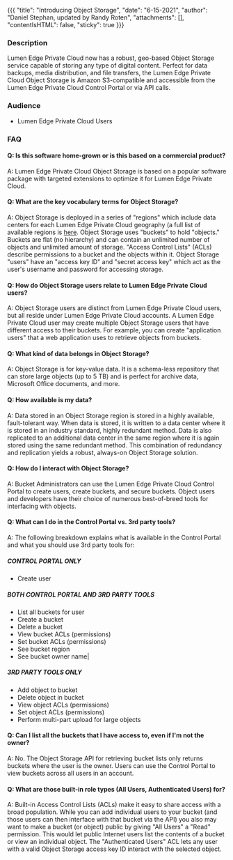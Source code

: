 {{{
  "title": "Introducing Object Storage",
  "date": "6-15-2021",
  "author": "Daniel Stephan, updated by Randy Roten",
  "attachments": [],
  "contentIsHTML": false,
  "sticky": true
}}}
### Description

Lumen Edge Private Cloud now has a robust, geo-based Object Storage service capable of storing any type of digital content. Perfect for data backups, media distribution, and file transfers, the Lumen Edge Private Cloud Object Storage is Amazon S3-compatible and accessible from the Lumen Edge Private Cloud Control Portal or via API calls. 

### Audience

- Lumen Edge Private Cloud Users
### FAQ

#### Q: Is this software home-grown or is this based on a commercial product?

A: Lumen Edge Private Cloud Object Storage is based on a popular software package with targeted extensions to optimize it for Lumen Edge Private Cloud.

#### Q: What are the key vocabulary terms for Object Storage?

A: Object Storage is deployed in a series of "regions" which include data centers for each Lumen Edge Private Cloud geography (a full list of available regions is [here](https://www.ctl.io/knowledge-base/edge-computing-solutions/getting-started/lumen-cloud-data-center-locations/). Object Storage uses "buckets" to hold "objects." Buckets are flat (no hierarchy) and can contain an unlimited number of objects and unlimited amount of storage. "Access Control Lists" (ACLs) describe permissions to a bucket and the objects within it. Object Storage "users" have an "access key ID" and "secret access key" which act as the user's username and password for accessing storage.

#### Q: How do Object Storage users relate to Lumen Edge Private Cloud users?

A: Object Storage users are distinct from Lumen Edge Private Cloud users, but all reside under Lumen Edge Private Cloud accounts. A Lumen Edge Private Cloud user may create multiple Object Storage users that have different access to their buckets. For example, you can create "application users" that a web application uses to retrieve objects from buckets.
#### Q: What kind of data belongs in Object Storage?

A: Object Storage is for key-value data. It is a schema-less repository that can store large objects (up to 5 TB) and is perfect for archive data, Microsoft Office documents, and more.

#### Q: How available is my data?

A: Data stored in an Object Storage region is stored in a highly available, fault-tolerant way. When data is stored, it is written to a data center where it is stored in an industry standard, highly redundant method. Data is also replicated to an additional data center in the same region where it is again stored using the same redundant method. This combination of redundancy and replication yields a robust, always-on Object Storage solution.

#### Q: How do I interact with Object Storage?

A: Bucket Administrators can use the Lumen Edge Private Cloud Control Portal to create users, create buckets, and secure buckets. Object users and developers have their choice of numerous best-of-breed tools for interfacing with objects.

#### Q: What can I do in the Control Portal vs. 3rd party tools?

A: The following breakdown explains what is available in the Control Portal and what you should use 3rd party tools for:

##### CONTROL PORTAL ONLY
- Create user 

##### BOTH CONTROL PORTAL AND 3RD PARTY TOOLS
- List all buckets for user
- Create a bucket
- Delete a bucket 
- View bucket ACLs (permissions) 
- Set bucket ACLs (permissions) 
- See bucket region
- See bucket owner name|

##### 3RD PARTY TOOLS ONLY
- Add object to bucket
- Delete object in bucket
- View object ACLs (permissions)
- Set object ACLs (permissions)
- Perform multi-part upload for large objects

#### Q: Can I list all the buckets that I have access to, even if I'm not the owner?

A: No. The Object Storage API for retrieving bucket lists only returns buckets where the user is the owner. Users can use the Control Portal to view buckets across all users in an account.

#### Q: What are those built-in role types (All Users, Authenticated Users) for?

A: Built-in Access Control Lists (ACLs) make it easy to share access with a broad population. While you can add individual users to your bucket (and those users can then interface with that bucket via the API) you also may want to make a bucket (or object) public by giving "All Users" a "Read" permission. This would let public Internet users list the contents of a bucket or view an individual object. The "Authenticated Users" ACL lets any user with a valid Object Storage access key ID interact with the selected object.